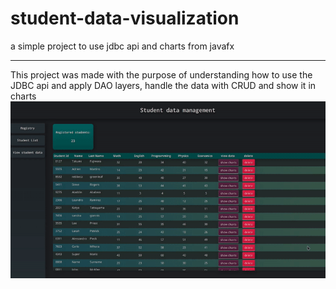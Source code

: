# student-data-visualization
a simple project to use jdbc api and charts from javafx

---
<p>This project was made with the purpose of understanding how to use the JDBC api and apply DAO layers, handle the data with CRUD and show it in charts

<img src="chart.gif" alt="chart">


